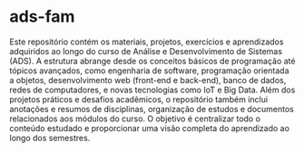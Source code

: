 # ads-fam
 Este repositório contém os materiais, projetos, exercícios e aprendizados adquiridos ao longo do curso de Análise e Desenvolvimento de Sistemas (ADS). A estrutura abrange desde os conceitos básicos de programação até tópicos avançados, como engenharia de software, programação orientada a objetos, desenvolvimento web (front-end e back-end), banco de dados, redes de computadores, e novas tecnologias como IoT e Big Data.  Além dos projetos práticos e desafios acadêmicos, o repositório também inclui anotações e resumos de disciplinas, organização de estudos e documentos relacionados aos módulos do curso. O objetivo é centralizar todo o conteúdo estudado e proporcionar uma visão completa do aprendizado ao longo dos semestres.
